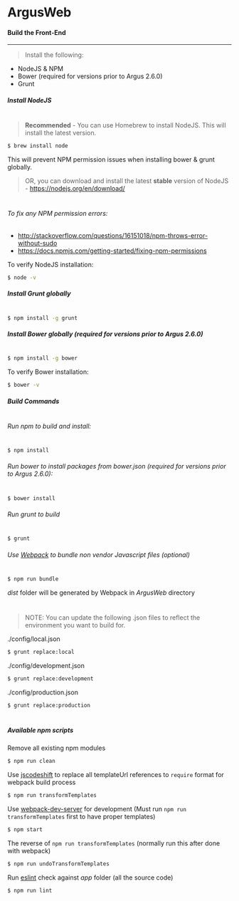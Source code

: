 ArgusWeb
=

#### Build the Front-End
---
> Install the following:

- NodeJS & NPM
- Bower (required for versions prior to Argus 2.6.0)
- Grunt

##### Install NodeJS
#
> **Recommended** - You can use Homebrew to install NodeJS.  This will install the latest version.

```sh
$ brew install node
```
This will prevent NPM permission issues when installing bower & grunt globally.

> OR, you can download and install the latest **stable** version of NodeJS - https://nodejs.org/en/download/

#
###### To fix any NPM permission errors:
- http://stackoverflow.com/questions/16151018/npm-throws-error-without-sudo
- https://docs.npmjs.com/getting-started/fixing-npm-permissions

To verify NodeJS installation:
```sh
$ node -v
```

##### Install Grunt globally
#
```sh
$ npm install -g grunt
```

##### Install Bower globally (required for versions prior to Argus 2.6.0)
#
```sh
$ npm install -g bower
```

To verify Bower installation:
```sh
$ bower -v
```

##### Build Commands
#
###### Run npm to build and install:
#
```sh
$ npm install
```

###### Run bower to install packages from bower.json (required for versions prior to Argus 2.6.0):
#
```sh
$ bower install
```

###### Run grunt to build
#
```sh
$ grunt
```

###### Use [Webpack](https://webpack.js.org/concepts/) to bundle non vendor Javascript files (optional)
#
```sh
$ npm run bundle
```
*dist* folder will be generated by Webpack in *ArgusWeb* directory

#
> NOTE: You can update the following .json files to reflect the environment you want to build for.

./config/local.json
```sh
$ grunt replace:local
```

./config/development.json
```sh
$ grunt replace:development
```

./config/production.json
```sh
$ grunt replace:production
```

#
##### Available npm scripts
Remove all existing npm modules
```sh
$ npm run clean
```

Use [jscodeshift](https://github.com/facebook/jscodeshift) to replace all templateUrl references to `require` format for webpack build process
```sh
$ npm run transformTemplates
```

Use [webpack-dev-server](https://github.com/webpack/webpack-dev-server) for development (Must run `npm run transformTemplates` first to have proper templates)
```sh
$ npm start
```

The reverse of `npm run transformTemplates` (normally run this after done with webpack)
```sh
$ npm run undoTransformTemplates
```

Run [eslint](http://eslint.org/) check against *app* folder (all the source code)
```sh
$ npm run lint
```

